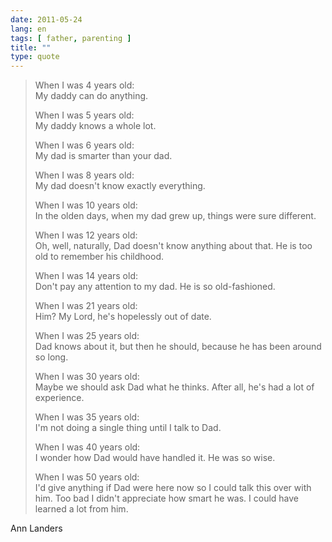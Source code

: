 ```yaml
---
date: 2011-05-24
lang: en
tags: [ father, parenting ]
title: ""
type: quote
---
```


> When I was 4 years old:\
> My daddy can do anything.
>
> When I was 5 years old:\
> My daddy knows a whole lot.
>
> When I was 6 years old:\
> My dad is smarter than your dad.
>
> When I was 8 years old:\
> My dad doesn't know exactly everything.
>
> When I was 10 years old:\
> In the olden days, when my dad grew up, things were sure different.
>
> When I was 12 years old:\
> Oh, well, naturally, Dad doesn't know anything about that. He is too
> old to remember his childhood.
>
> When I was 14 years old:\
> Don't pay any attention to my dad. He is so old-fashioned.
>
> When I was 21 years old:\
> Him? My Lord, he's hopelessly out of date.
>
> When I was 25 years old:\
> Dad knows about it, but then he should, because he has been around so
> long.
>
> When I was 30 years old:\
> Maybe we should ask Dad what he thinks. After all, he's had a lot of
> experience.
>
> When I was 35 years old:\
> I'm not doing a single thing until I talk to Dad.
>
> When I was 40 years old:\
> I wonder how Dad would have handled it. He was so wise.
>
> When I was 50 years old:\
> I'd give anything if Dad were here now so I could talk this over with
> him. Too bad I didn't appreciate how smart he was. I could have
> learned a lot from him.

Ann Landers

